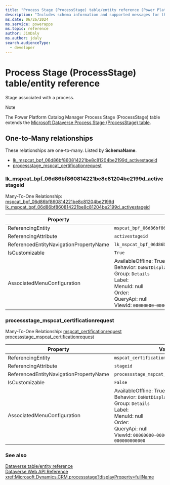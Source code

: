 ```yaml
---
title: "Process Stage (ProcessStage) table/entity reference (Power Platform Catalog Manager)"
description: "Includes schema information and supported messages for the Process Stage (ProcessStage) table/entity with Power Platform Catalog Manager."
ms.date: 06/26/2024
ms.service: powerapps
ms.topic: reference
author: JimDaly
ms.author: jdaly
search.audienceType: 
  - developer
---
```


# Process Stage (ProcessStage) table/entity reference

Stage associated with a process.

> [!NOTE]
> The Power Platform Catalog Manager Process Stage (ProcessStage) table extends the [Microsoft Dataverse Process Stage (ProcessStage) table](/power-apps/developer/data-platform/reference/entities/processstage).




## One-to-Many relationships

These relationships are one-to-many. Listed by **SchemaName**.

- [lk_mspcat_bpf_06d86bf860814221be8c81204be2199d_activestageid](#BKMK_lk_mspcat_bpf_06d86bf860814221be8c81204be2199d_activestageid)
- [processstage_mspcat_certificationrequest](#BKMK_processstage_mspcat_certificationrequest)

### <a name="BKMK_lk_mspcat_bpf_06d86bf860814221be8c81204be2199d_activestageid"></a> lk_mspcat_bpf_06d86bf860814221be8c81204be2199d_activestageid

Many-To-One Relationship: [mspcat_bpf_06d86bf860814221be8c81204be2199d lk_mspcat_bpf_06d86bf860814221be8c81204be2199d_activestageid](mspcat_bpf_06d86bf860814221be8c81204be2199d.md#BKMK_lk_mspcat_bpf_06d86bf860814221be8c81204be2199d_activestageid)

|Property|Value|
|---|---|
|ReferencingEntity|`mspcat_bpf_06d86bf860814221be8c81204be2199d`|
|ReferencingAttribute|`activestageid`|
|ReferencedEntityNavigationPropertyName|`lk_mspcat_bpf_06d86bf860814221be8c81204be2199d_activestageid`|
|IsCustomizable|`True`|
|AssociatedMenuConfiguration|AvailableOffline: True<br />Behavior: `DoNotDisplay`<br />Group: `Details`<br />Label: <br />MenuId: null<br />Order: <br />QueryApi: null<br />ViewId: `00000000-0000-0000-0000-000000000000`|

### <a name="BKMK_processstage_mspcat_certificationrequest"></a> processstage_mspcat_certificationrequest

Many-To-One Relationship: [mspcat_certificationrequest processstage_mspcat_certificationrequest](mspcat_certificationrequest.md#BKMK_processstage_mspcat_certificationrequest)

|Property|Value|
|---|---|
|ReferencingEntity|`mspcat_certificationrequest`|
|ReferencingAttribute|`stageid`|
|ReferencedEntityNavigationPropertyName|`processstage_mspcat_certificationrequest`|
|IsCustomizable|`False`|
|AssociatedMenuConfiguration|AvailableOffline: True<br />Behavior: `DoNotDisplay`<br />Group: `Details`<br />Label: <br />MenuId: null<br />Order: <br />QueryApi: null<br />ViewId: `00000000-0000-0000-0000-000000000000`|



### See also

[Dataverse table/entity reference](../about-entity-reference.md)  
[Dataverse Web API Reference](/power-apps/developer/data-platform/webapi/reference/about)   
<xref:Microsoft.Dynamics.CRM.processstage?displayProperty=fullName>
